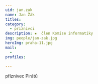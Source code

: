 ```yaml
---
uid: jan.zak
name: Jan Žák
titles:
category:
  - priznivci
description: ▪  člen Komise informatiky
img: people/jan-zak.jpg
heroImg: praha-11.jpg
mail:
  - 
profiles:
  
---
```



příznivec Pirátů
